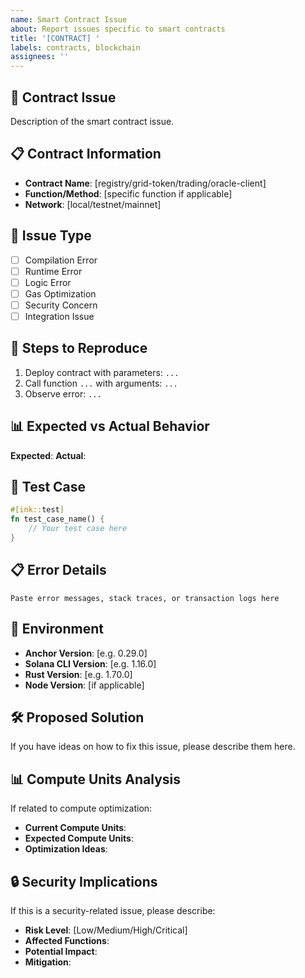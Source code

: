 ```yaml
---
name: Smart Contract Issue
about: Report issues specific to smart contracts
title: '[CONTRACT] '
labels: contracts, blockchain
assignees: ''
---
```


## 🔗 Contract Issue
Description of the smart contract issue.

## 📋 Contract Information
- **Contract Name**: [registry/grid-token/trading/oracle-client]
- **Function/Method**: [specific function if applicable]
- **Network**: [local/testnet/mainnet]

## 🐛 Issue Type
- [ ] Compilation Error
- [ ] Runtime Error
- [ ] Logic Error
- [ ] Gas Optimization
- [ ] Security Concern
- [ ] Integration Issue

## 🔄 Steps to Reproduce
1. Deploy contract with parameters: `...`
2. Call function `...` with arguments: `...`
3. Observe error: `...`

## 📊 Expected vs Actual Behavior
**Expected**: 
**Actual**: 

## 🧪 Test Case
```rust
#[ink::test]
fn test_case_name() {
    // Your test case here
}
```

## 📋 Error Details
```
Paste error messages, stack traces, or transaction logs here
```

## 🔧 Environment
- **Anchor Version**: [e.g. 0.29.0]
- **Solana CLI Version**: [e.g. 1.16.0]
- **Rust Version**: [e.g. 1.70.0]
- **Node Version**: [if applicable]

## 🛠️ Proposed Solution
If you have ideas on how to fix this issue, please describe them here.

## 📊 Compute Units Analysis
If related to compute optimization:
- **Current Compute Units**: 
- **Expected Compute Units**: 
- **Optimization Ideas**: 

## 🔒 Security Implications
If this is a security-related issue, please describe:
- **Risk Level**: [Low/Medium/High/Critical]
- **Affected Functions**: 
- **Potential Impact**: 
- **Mitigation**: 
